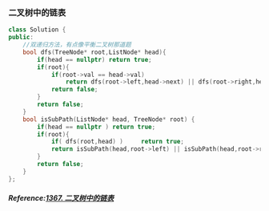 ### 二叉树中的链表
```cpp
class Solution {
public:
    //双递归方法，有点像平衡二叉树那道题
    bool dfs(TreeNode* root,ListNode* head){
        if(head == nullptr) return true;
        if(root){
            if(root->val == head->val) 
                return dfs(root->left,head->next) || dfs(root->right,head->next);
            return false;
        }
        return false;
    }
    bool isSubPath(ListNode* head, TreeNode* root) {
        if(head == nullptr ) return true;
        if(root){
            if( dfs(root,head) )     return true;
            return isSubPath(head,root->left) || isSubPath(head,root->right);
        }
        return false;
    }
};
```

##### Reference:[1367. 二叉树中的链表](https://leetcode.cn/problems/linked-list-in-binary-tree/)
